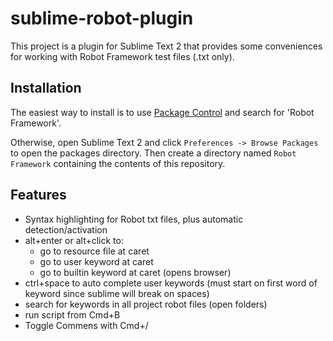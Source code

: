 sublime-robot-plugin
====================
This project is a plugin for Sublime Text 2 that provides some conveniences for working with Robot Framework test files (.txt only).

Installation
------------

The easiest way to install is to use [Package Control](http://wbond.net/sublime_packages/package_control) and search for 'Robot Framework'.

Otherwise, open Sublime Text 2 and click `Preferences -> Browse Packages` to open the packages directory. Then create a directory named `Robot Framework` containing the contents of this repository.

Features
--------

* Syntax highlighting for Robot txt files, plus automatic detection/activation
* alt+enter or alt+click to:
    * go to resource file at caret
    * go to user keyword at caret
    * go to builtin keyword at caret (opens browser)
* ctrl+space to auto complete user keywords (must start on first word of keyword since sublime will break on spaces)
* search for keywords in all project robot files (open folders)
* run script from Cmd+B
* Toggle Commens with Cmd+/
